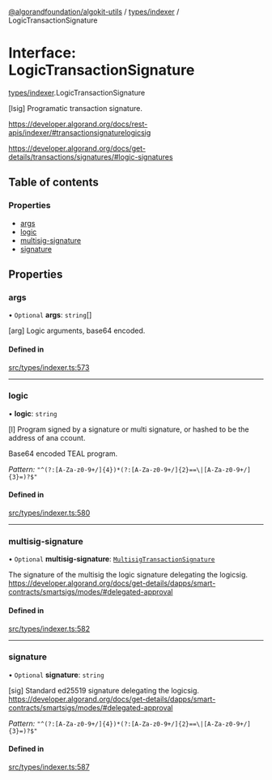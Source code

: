 [@algorandfoundation/algokit-utils](../README.md) / [types/indexer](../modules/types_indexer.md) / LogicTransactionSignature

# Interface: LogicTransactionSignature

[types/indexer](../modules/types_indexer.md).LogicTransactionSignature

[lsig] Programatic transaction signature.

https://developer.algorand.org/docs/rest-apis/indexer/#transactionsignaturelogicsig

https://developer.algorand.org/docs/get-details/transactions/signatures/#logic-signatures

## Table of contents

### Properties

- [args](types_indexer.LogicTransactionSignature.md#args)
- [logic](types_indexer.LogicTransactionSignature.md#logic)
- [multisig-signature](types_indexer.LogicTransactionSignature.md#multisig-signature)
- [signature](types_indexer.LogicTransactionSignature.md#signature)

## Properties

### args

• `Optional` **args**: `string`[]

[arg] Logic arguments, base64 encoded.

#### Defined in

[src/types/indexer.ts:573](https://github.com/algorandfoundation/algokit-utils-ts/blob/main/src/types/indexer.ts#L573)

___

### logic

• **logic**: `string`

[l] Program signed by a signature or multi signature, or hashed to be the address of ana ccount.

Base64 encoded TEAL program.

*Pattern:* `"^(?:[A-Za-z0-9+/]{4})*(?:[A-Za-z0-9+/]{2}==\|[A-Za-z0-9+/]{3}=)?$"`

#### Defined in

[src/types/indexer.ts:580](https://github.com/algorandfoundation/algokit-utils-ts/blob/main/src/types/indexer.ts#L580)

___

### multisig-signature

• `Optional` **multisig-signature**: [`MultisigTransactionSignature`](types_indexer.MultisigTransactionSignature.md)

The signature of the multisig the logic signature delegating the logicsig. https://developer.algorand.org/docs/get-details/dapps/smart-contracts/smartsigs/modes/#delegated-approval

#### Defined in

[src/types/indexer.ts:582](https://github.com/algorandfoundation/algokit-utils-ts/blob/main/src/types/indexer.ts#L582)

___

### signature

• `Optional` **signature**: `string`

[sig] Standard ed25519 signature delegating the logicsig. https://developer.algorand.org/docs/get-details/dapps/smart-contracts/smartsigs/modes/#delegated-approval

*Pattern:* `"^(?:[A-Za-z0-9+/]{4})*(?:[A-Za-z0-9+/]{2}==\|[A-Za-z0-9+/]{3}=)?$"`

#### Defined in

[src/types/indexer.ts:587](https://github.com/algorandfoundation/algokit-utils-ts/blob/main/src/types/indexer.ts#L587)
